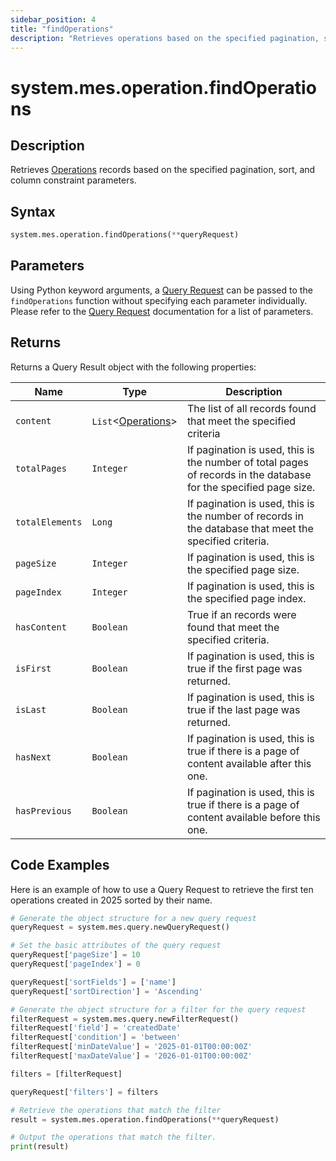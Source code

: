 ```yaml
---
sidebar_position: 4
title: "findOperations"
description: "Retrieves operations based on the specified pagination, sort, and column constraint parameters."
---
```


# system.mes.operation.findOperations

## Description

Retrieves [Operations](../../data-model/operation-model/operation) records based on the specified pagination, sort, and column constraint parameters.

## Syntax

```python
system.mes.operation.findOperations(**queryRequest)
```

## Parameters

Using Python keyword arguments, a [Query Request](../query-script-api/query-request) can be passed to the `findOperations` function
without specifying each parameter individually. Please refer to the [Query Request](../query-script-api/query-request) documentation for a list of parameters.

## Returns

Returns a Query Result object with the following properties:

| Name            | Type                                                                   | Description                                                                                                      |
| --------------- | ---------------------------------------------------------------------- | ---------------------------------------------------------------------------------------------------------------- |
| `content`       | `List`&lt;[Operations](../../data-model/operation-model/operation)&gt; | The list of all records found that meet the specified criteria                                                   |
| `totalPages`    | `Integer`                                                              | If pagination is used, this is the number of total pages of records in the database for the specified page size. |
| `totalElements` | `Long`                                                                 | If pagination is used, this is the number of records in the database that meet the specified criteria.           |
| `pageSize`      | `Integer`                                                              | If pagination is used, this is the specified page size.                                                          |
| `pageIndex`     | `Integer`                                                              | If pagination is used, this is the specified page index.                                                         |
| `hasContent`    | `Boolean`                                                              | True if an records were found that meet the specified criteria.                                                  |
| `isFirst`       | `Boolean`                                                              | If pagination is used, this is true if the first page was returned.                                              |
| `isLast`        | `Boolean`                                                              | If pagination is used, this is true if the last page was returned.                                               |
| `hasNext`       | `Boolean`                                                              | If pagination is used, this is true if there is a page of content available after this one.                      |
| `hasPrevious`   | `Boolean`                                                              | If pagination is used, this is true if there is a page of content available before this one.                     |

## Code Examples

Here is an example of how to use a Query Request to retrieve the first ten operations created in 2025 sorted by their
name.

```python
# Generate the object structure for a new query request
queryRequest = system.mes.query.newQueryRequest()

# Set the basic attributes of the query request
queryRequest['pageSize'] = 10
queryRequest['pageIndex'] = 0

queryRequest['sortFields'] = ['name']
queryRequest['sortDirection'] = 'Ascending'

# Generate the object structure for a filter for the query request
filterRequest = system.mes.query.newFilterRequest()
filterRequest['field'] = 'createdDate'
filterRequest['condition'] = 'between'
filterRequest['minDateValue'] = '2025-01-01T00:00:00Z'
filterRequest['maxDateValue'] = '2026-01-01T00:00:00Z'

filters = [filterRequest]

queryRequest['filters'] = filters

# Retrieve the operations that match the filter
result = system.mes.operation.findOperations(**queryRequest)

# Output the operations that match the filter.
print(result)
```

